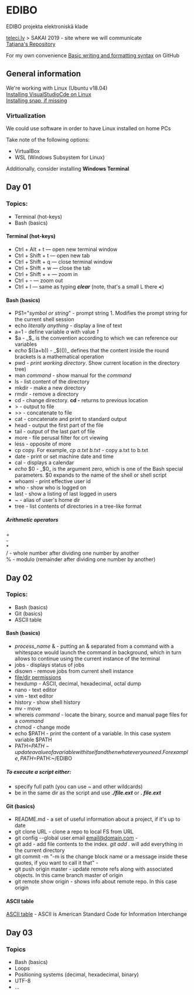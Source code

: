 # EDIBO
EDIBO projekta elektroniskā klade

[teleci.lv](http://teleci.lv/) > SAKAI 2019 - site where we will communicate  
[Tatjana's Repository](https://github.com/tatusmatrix/EDIBO)  

For my own convenience [Basic writing and formatting syntax](https://docs.github.com/en/github/writing-on-github/basic-writing-and-formatting-syntax) on GitHub  

## General information
We're working with Linux (Ubuntu v18.04)  
[Installing VisualStudioCde on Linux](https://code.visualstudio.com/docs/setup/linux)  
[Installing snap, if missing](https://snapcraft.io/docs/installing-snap-on-ubuntu)  

### Virtualization
We could use software in order to have Linux installed on home PCs  

Take note of the following options:  
- VirtualBox
- WSL (Windows Subsystem for Linux)

Additionally, consider installing **Windows Terminal**

## Day 01
### Topics:
- Terminal (hot-keys)
- Bash (basics)

#### Terminal (hot-keys)
- Ctrl + Alt + t    — open new terminal window
- Ctrl + Shift + t  — open new tab
- Ctrl + Shift + q  — close terminal window
- Ctrl + Shift + w  — close the tab
- Ctrl + Shift + +  — zoom in
- Ctrl + -          — zoom out
- Ctrl + l          — same as typing ***clear*** (note, that's a small L there **<**)

#### Bash (basics)
- PS1="_symbol or string_" - prompt string 1. Modifies the prompt string for the current shell session
- echo _literally anything_ - display a line of text
- a=1 - define variable _a_ with value _1_
- $a - _$_ is the convention according to which we can reference our variables
- _echo_ $((a+b)) - _$(())_ defines that the content inside the round brackets is a mathematical operation
- pwd - _print working directory_. Show current location in the directory tree)
- man _command_ - show manual for the _command_
- ls - list content of the directory
- mkdir - make a new directory
- rmdir - remove a directory
- cd - change directory. **cd -** returns to previous location
- \> - output to file
- \>> - concatenate to file
- cat - concatenate and print to standard output
- head - output the first part of the file
- tail - output of the last part of file
- more - file perusal filter for crt viewing
- less - opposite of more
- cp copy. For example, _cp a.txt b.txt_ - copy a.txt to b.txt
- date - print or set machine date and time
- cal - displays a calendar
- _echo_ $0 - _$0_ is the argument zero, which is one of the Bash special parameters. $0 expands to the name of the shell or shell script
- whoami - print effective user id
- who - show who is logged on
- last - show a listing of last logged in users
- ~ - alias of user's home dir
- tree - list contents of directories in a tree-like format
##### Arithmetic operators
\+  
\-  
\*  
\/ - whole number after dividing one number by another  
\% - modulo (remainder after dividing one number by another)  

## Day 02
### Topics:
- Bash (basics)
- Git (basics)
- ASCII table

#### Bash (basics)
- _process_name_ & - putting an & separated from a command with a whitespace would launch the command in background, which in turn allows to continue using the current instance of the terminal
- jobs - displays status of jobs
- disown - remove jobs from current shell instance
- [file/dir permissions](https://www.tutorialspoint.com/unix/unix-file-permission.htm)
- hexdump - ASCII, decimal, hexadecimal, octal dump
- nano - text editor
- vim - text editor
- history - show shell history
- mv - move
- whereis _command_ - locate the binary, source and manual page files for a _command_
- chmod - change mode
- echo $PATH - print the content of a variable. In this case system variable $PATH
- PATH=$PATH - update a value of a variable with itself and then whatever you need. For example, PATH=$PATH:~/EDIBO
##### To execute a script either:
- specify full path (you can use ~ and other wildcards)
- be in the same dir as the script and use ***./file.ext*** or ***. file.ext***

#### Git (basics)
- README.md - a set of useful information about a project, if it's up to date 
- git clone URL - clone a repo to local FS from URL
- git config --global user.email email@domain.com - 
- git add - add file contents to the index. _git add ._ will add everything in the current directory
- git commit -m "-m is the change block name or a message inside these quotes, if you want to call it that" - 
- git push origin master - update remote refs along with associated objects. In this came branch master of origin
- git remote show origin - shows info about remote repo. In this case origin

#### ASCII table
[ASCII table](http://www.ecowin.org/ascii.htm) - ASCII is American Standard Code for Information Interchange

## Day 03
### Topics
- Bash (basics)
- Loops
- Positioning systems (decimal, hexadecimal, binary)
- UTF-8
- ...

